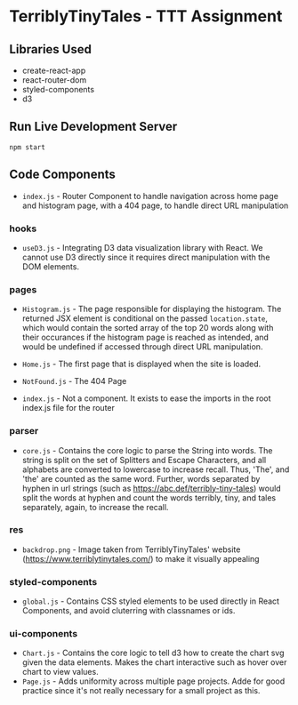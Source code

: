 # TerriblyTinyTales - TTT Assignment

## Libraries Used
- create-react-app
- react-router-dom
- styled-components
- d3

## Run Live Development Server
```(shell)
npm start
```

## Code Components
- `index.js` - Router Component to handle navigation across home page and histogram page, with a 404 page, to handle direct URL manipulation

### hooks
- `useD3.js` - Integrating D3 data visualization library with React. We cannot use D3 directly since it requires direct manipulation with the DOM elements.

### pages
- `Histogram.js` - The page responsible for displaying the histogram. The returned JSX element is conditional on the passed `location.state`, which would contain the sorted array of the top 20 words along with their occurances if the histogram page is reached as intended, and would be undefined if accessed through direct URL manipulation.

- `Home.js` - The first page that is displayed when the site is loaded.

- `NotFound.js` - The 404 Page

- `index.js` - Not a component. It exists to ease the imports in the root index.js file for the router

### parser
- `core.js` - Contains the core logic to parse the String into words. The string is split on the set of Splitters and Escape Characters, and all alphabets are converted to lowercase to increase recall. Thus, 'The', and 'the' are counted as the same word. Further, words separated by hyphen in url strings (such as https://abc.def/terribly-tiny-tales) would split the words at hyphen and count the words terribly, tiny, and tales separately, again, to increase the recall.

### res
- `backdrop.png` - Image taken from TerriblyTinyTales' website (https://www.terriblytinytales.com/) to make it visually appealing

### styled-components
- `global.js` - Contains CSS styled elements to be used directly in React Components, and avoid cluterring with classnames or ids.

### ui-components
- `Chart.js` - Contains the core logic to tell d3 how to create the chart svg given the data elements. Makes the chart interactive such as hover over chart to view values.
- `Page.js` - Adds uniformity across multiple page projects. Adde for good practice since it's not really necessary for a small project as this.
